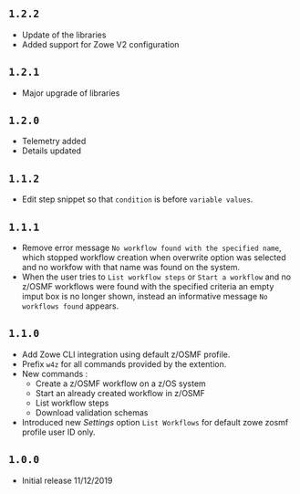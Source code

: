 ## `1.2.2`

- Update of the libraries
- Added support for Zowe V2 configuration

## `1.2.1`

- Major upgrade of libraries

## `1.2.0`

- Telemetry added
- Details updated

## `1.1.2`

- Edit step snippet so that `condition` is before `variable values`.

## `1.1.1`

- Remove error message `No workflow found with the specified name`, which stopped workflow creation when  overwrite option was selected and no workfow with that name was found on the system.
- When the user tries to `List workflow steps` or `Start a workflow` and no z/OSMF workflows were found with the specified criteria
an empty imput box is no longer shown, instead an informative message `No workflows found` appears.

## `1.1.0`

- Add Zowe CLI integration using default z/OSMF profile.
- Prefix `w4z` for all commands provided by the extention.
- New commands :
    - Create a z/OSMF workflow on a z/OS system
    - Start an already created workflow in z/OSMF
    - List workflow steps
    - Download validation schemas
- Introduced new *Settings* option `List Workflows` for default zowe zosmf profile user ID only.

## `1.0.0`
- Initial release 11/12/2019
